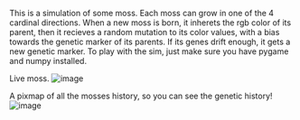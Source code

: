This is a simulation of some moss. Each moss can grow in one of the 4 cardinal directions. When a new moss is born, it inherets the rgb color of its parent, then it recieves a random mutation to its color values, with
a bias towards the genetic marker of its parents. If its genes drift enough, it gets a new genetic marker. To play with the sim, just make sure you have pygame and numpy installed. 

Live moss.
![image](https://github.com/user-attachments/assets/ab971372-14e2-4897-b51d-de4c5c20ab61)

A pixmap of all the mosses history, so you can see the genetic history!
![image](https://github.com/user-attachments/assets/6451c0da-ad97-49a4-a372-ba2332078297)

